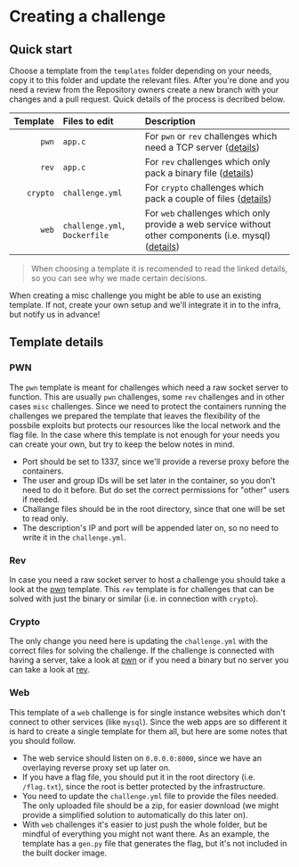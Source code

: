 # Creating a challenge

## Quick start

Choose a template from the `templates` folder depending on your needs, copy it to this folder and update the relevant files. After you're done and you need a review from the Repository owners create a new branch with your changes and a pull request. Quick details of the process is decribed below.

| Template | Files to edit                 | Description |
|---------:|:------------------------------|:------------|
| `pwn`    | `app.c`                       | For `pwn` or `rev` challenges which need a TCP server ([details](#pwn)) |
| `rev`    | `app.c`                       | For `rev` challenges which only pack a binary file ([details](#rev)) |
| `crypto` | `challenge.yml`               | For `crypto` challenges which pack a couple of files ([details](#crypto)) |
| `web`    | `challenge.yml`, `Dockerfile` | For `web` challenges which only provide a web service without other components (i.e. mysql) ([details](#web)) |

> When choosing a template it is recomended to read the linked details, so you can see why we made certain decisions.

When creating a misc challenge you might be able to use an existing template. If not, create your own setup and we'll integrate it in to the infra, but notify us in advance!


## Template details

### PWN

The `pwn` template is meant for challenges which need a raw socket server to function. This are usually `pwn` challenges, some `rev` challenges and in other cases `misc` challenges. Since we need to protect the containers running the challenges we prepared the template that leaves the flexibility of the possbile exploits but protects our resources like the local network and the flag file. In the case where this template is not enough for your needs you can create your own, but try to keep the below notes in mind.

* Port should be set to 1337, since we'll provide a reverse proxy before the containers.
* The user and group IDs will be set later in the container, so you don't need to do it before. But do set the correct permissions for "other" users if needed.
* Challange files should be in the root directory, since that one will be set to read only.
* The description's IP and port will be appended later on, so no need to write it in the `challenge.yml`.

### Rev

In case you need a raw socket server to host a challenge you should take a look at the [pwn](#pwn) template. This `rev` template is for challenges that can be solved with just the binary or similar (i.e. in connection with `crypto`).

### Crypto

The only change you need here is updating the `challenge.yml` with the correct files for solving the challenge. If the challenge is connected with having a server, take a look at [pwn](#pwn) or if you need a binary but no server you can take a look at [rev](#rev).

### Web

This template of a `web` challenge is for single instance websites which don't connect to other services (like `mysql`). Since the web apps are so different it is hard to create a single template for them all, but here are some notes that you should follow.

* The web service should listen on `0.0.0.0:8000`, since we have an overlaying reverse proxy set up later on.
* If you have a flag file, you should put it in the root directory (i.e. `/flag.txt`), since the root is better protected by the infrastructure.
* You need to update the `challenge.yml` file to provide the files needed. The only uploaded file should be a zip, for easier download (we might provide a simplified solution to automatically do this later on).
* With `web` challenges it's easier to just push the whole folder, but be mindful of everything you might not want there. As an example, the template has a `gen.py` file that generates the flag, but it's not included in the built docker image.
